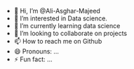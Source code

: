 - 👋 Hi, I’m @Ali-Asghar-Majeed
- 👀 I’m interested in Data science.
- 🌱 I’m currently learning data science
- 💞️ I’m looking to collaborate on projects
- 📫 How to reach me on Github 
- 😄 Pronouns: ...
- ⚡ Fun fact: ...

<!---
Ali-Asghar-Majeed/Ali-Asghar-Majeed is a ✨ special ✨ repository because its `README.md` (this file) appears on your GitHub profile.
You can click the Preview link to take a look at your changes.
--->
